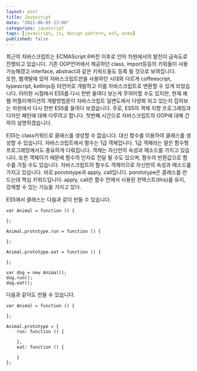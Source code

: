 ```yaml
---
layout: post
title: Javascript
date: "2021-06-05 23:00"
categories: javascript
tags: [javascript, js, design pattern, es5, ecma]
published: false
---
```


최근의 자바스크립트는 ECMAScript 6버전 이후로 언어 차원에서의 발전이 급속도로 진행되고 있습니다. 기존 OOP언어에서 제공하던 class, import등등의 키워들이 사용 가능해졌고 interface, abstract과 같은 키워드들도 등록 될 것으로 보여집니다. <br/>
또한, 웹개발에 있어 자바스크립트만을 사용하던 시대와 다르게 coffeescript, typescript, kotlinjs등 타언어로 개발하고 이를 자바스크립트로 변환할 수 있게 되었습니다. 이러한 시점에서 ES5를 다시 한번 들여다 보는게 무의미할 수도 있지만, 현재 왜 웹 어플리케이션의 개발방법론이 자바스크립트 일변도에서 다양화 되고 있는지 집어보는 차원에서 다시 한번 ES5를 들여다 보겠습니다.
주로, ES5의 객체 지향 프로그래밍과 디자인 패턴에 대해 다루려고 합니다. 첫번째 시간으로 자바스크립트의 OOP에 대해 간략히 설명하겠습니다.

ES5는 class키워드로 클래스를 생성할 수 없습니다. 대신 함수를 이용하여 클래스를 생성할 수 있습니다.
자바스크립트에서 함수는 1급 객체입니다. 1급 객체라는 말은 함수형 프로그래밍에서도 중요하게 다뤄집니다. 객체는 자신만의 속성과 메소드를 가지고 있습니다. 또한 객체이기 때문에 함수의 인자로 전달 될 수도 있으며, 함수의 반환값으로 함수를 가질 수도 있습니다.
자바스크립트의 함수도 객체이므로 자신만의 속성과 메소드를 가지고 있습니다. 바로 porototype과 apply, call입니다. porototype은 클래스를 만드는데 핵심 키워드입니다. apply, call은 함수 안에서 사용된 컨텍스트(this)를 유지, 강제할 수 있는 기능을 가지고 있다.

ES5에서 클래스는 다음과 같이 만들 수 있습니다.
```
var Animal = function () {

};

Animal.prototype.run = function () {

};

Animal.prototype.eat = function () {

};

var dog = new Animal();
dog.run();
dog.eat();
```

다음과 같이도 만들 수 있습니다.
```
var Animal = function () {

};

Animal.prototype = {
    run: function () {

    },
    eat: function () {

    }
};
```
